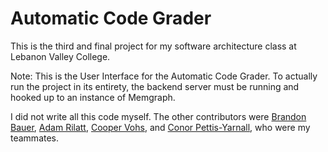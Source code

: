 # Automatic Code Grader

This is the third and final project for my software architecture class at Lebanon Valley College.

Note: This is the User Interface for the Automatic Code Grader. To actually run the project in its 
entirety, the backend server must be running and hooked up to an instance of Memgraph.

I did not write all this code myself. The other contributors were [Brandon Bauer](https://github.com/btb002), [Adam Rilatt](https://github.com/ajrilatt), [Cooper Vohs](https://github.com/booperxd), and [Conor Pettis-Yarnall](https://github.com/conorPY), who were my teammates.
